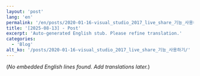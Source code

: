 ```yaml
---
layout: 'post'
lang: 'en'
permalink: '/en/posts/2020-01-16-visual_studio_2017_live_share_기능_사용하기/'
title: '[2025-08-13] - Post'
excerpt: 'Auto-generated English stub. Please refine translation.'
categories:
  - 'Blog'
alt_ko: '/posts/2020-01-16-visual_studio_2017_live_share_기능_사용하기/'
---
```


(*No embedded English lines found. Add translations later.*)
